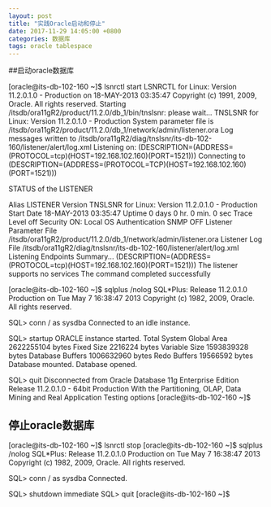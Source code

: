 ```yaml
---
layout: post
title: "实践Oracle启动和停止"
date: 2017-11-29 14:05:00 +0800
categories: 数据库
tags: oracle tablespace
---
```




##启动oracle数据库

[oracle@its-db-102-160 ~]$ lsnrctl start
LSNRCTL for Linux: Version 11.2.0.1.0 - Production on 18-MAY-2013 03:35:47
Copyright (c) 1991, 2009, Oracle. All rights reserved.
Starting /itsdb/ora11gR2/product/11.2.0/db_1/bin/tnslsnr: please wait...
TNSLSNR for Linux: Version 11.2.0.1.0 - Production
System parameter file is /itsdb/ora11gR2/product/11.2.0/db_1/network/admin/listener.ora
Log messages written to /itsdb/ora11gR2/diag/tnslsnr/its-db-102-160/listener/alert/log.xml
Listening on: (DESCRIPTION=(ADDRESS=(PROTOCOL=tcp)(HOST=192.168.102.160)(PORT=1521)))
Connecting to (DESCRIPTION=(ADDRESS=(PROTOCOL=TCP)(HOST=192.168.102.160)(PORT=1521)))

STATUS of the LISTENER

Alias LISTENER
Version TNSLSNR for Linux: Version 11.2.0.1.0 - Production
Start Date 18-MAY-2013 03:35:47
Uptime 0 days 0 hr. 0 min. 0 sec
Trace Level off
Security ON: Local OS Authentication
SNMP OFF
Listener Parameter File /itsdb/ora11gR2/product/11.2.0/db_1/network/admin/listener.ora
Listener Log File /itsdb/ora11gR2/diag/tnslsnr/its-db-102-160/listener/alert/log.xml
Listening Endpoints Summary...
 (DESCRIPTION=(ADDRESS=(PROTOCOL=tcp)(HOST=192.168.102.160)(PORT=1521)))
The listener supports no services
The command completed successfully

[oracle@its-db-102-160 ~]$ sqlplus /nolog
SQL*Plus: Release 11.2.0.1.0 Production on Tue May 7 16:38:47 2013
Copyright (c) 1982, 2009, Oracle. All rights reserved.

SQL> conn / as sysdba
Connected to an idle instance.

SQL> startup
ORACLE instance started.
Total System Global Area 2622255104 bytes
Fixed Size 2216224 bytes
Variable Size 1593839328 bytes
Database Buffers 1006632960 bytes
Redo Buffers 19566592 bytes
Database mounted.
Database opened.

SQL> quit
Disconnected from Oracle Database 11g Enterprise Edition Release 11.2.0.1.0 - 64bit Production With the Partitioning, OLAP, Data Mining and Real Application Testing options [oracle@its-db-102-160 ~]$

## 停止oracle数据库

[oracle@its-db-102-160 ~]$ lsnrctl stop
[oracle@its-db-102-160 ~]$ sqlplus /nolog
SQL*Plus: Release 11.2.0.1.0 Production on Tue May 7 16:38:47 2013
Copyright (c) 1982, 2009, Oracle. All rights reserved.

SQL> conn / as sysdba
Connected.

SQL> shutdown immediate
SQL> quit
[oracle@its-db-102-160 ~]$

